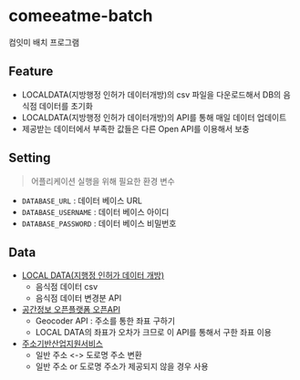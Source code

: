 # comeeatme-batch
컴잇미 배치 프로그램

## Feature

- LOCALDATA(지방행정 인허가 데이터개방)의 csv 파일을 다운로드해서 DB의 음식점 데이터를 초기화
- LOCALDATA(지방행정 인허가 데이터개방)의 API를 통해 매일 데이터 업데이트
- 제공받는 데이터에서 부족한 값들은 다른 Open API를 이용해서 보충

## Setting

> 어플리케이션 실행을 위해 필요한 환경 변수

- `DATABASE_URL` : 데이터 베이스 URL
- `DATABASE_USERNAME` : 데이터 베이스 아이디
- `DATABASE_PASSWORD` : 데이터 베이스 비밀번호

## Data

- [LOCAL DATA(지행정 인허가 데이터 개방)](https://www.localdata.go.kr/main.do)
  - 음식점 데이터 csv
  - 음식점 데이터 변경분 API
- [공간정보 오픈플랫폼 오픈API](https://www.vworld.kr/dev/v4api.do)
  - Geocoder API : 주소를 통한 좌표 구하기
  - LOCAL DATA의 좌표가 오차가 크므로 이 API를 통해서 구한 좌표 이용
- [주소기반산업지원서비스](https://business.juso.go.kr/addrlink/main.do?cPath=99MM)
  - 일반 주소 <-> 도로명 주소 변환
  - 일반 주소 or 도로명 주소가 제공되지 않을 경우 사용 
